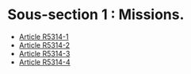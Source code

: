 #  Sous-section 1 :  Missions.

* [Article R5314-1](./LEGIARTI000030975450.md)
* [Article R5314-2](./LEGIARTI000030975447.md)
* [Article R5314-3](./LEGIARTI000030975444.md)
* [Article R5314-4](./LEGIARTI000030975442.md)
